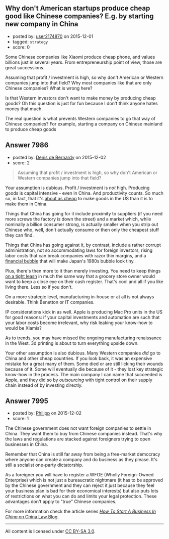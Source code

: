 ## Why don't American startups produce cheap good like Chinese companies? E.g. by starting new company in China

- posted by: [user2174870](https://stackexchange.com/users/2499295/user2174870) on 2015-12-01
- tagged: `strategy`
- score: 0

Some Chinese companies like Xiaomi produce cheap phone, and values billions just in several years. From entrepreneurship point of view, those are great successions.

Assuming that profit / investment is high, so why don't American or Western companies jump into that field? Why most companies like that are only Chinese companies? What is wrong here?

Is that Western investors don't want to make money by producing cheap goods? Oh this question is just for fun because I don't think anyone hates money that much.

The real question is what prevents Western companies to go that way of Chinese companies? For example, starting a company on Chinese mainland to produce cheap goods


## Answer 7986

- posted by: [Denis de Bernardy](https://stackexchange.com/users/182468/denis-de-bernardy) on 2015-12-02
- score: 2

> Assuming that profit / investment is high, so why don't American or Western companies jump into that field?

Your assumption is dubious. Profit / investment is _not_ high. Producing goods is capital intensive - even in China. And productivity counts. So much so, in fact, that it's [about as cheap](http://www.bloomberg.com/bw/articles/2014-04-25/china-vs-dot-the-u-dot-s-dot-its-just-as-cheap-to-make-goods-in-the-u-dot-s-dot-a) to make goods in the US than it is to make them in China.

Things that China has going for it include proximity to suppliers (if you need more screws the factory is down the street) and a market which, while nominally a billion consumer strong, is actually smaller when you strip out Chinese who, well, don't actually consume or then only the cheapest stuff they can find.

Things that China has going against it, by contrast, include a rather corrupt administration, not so accommodating laws for foreign investors, rising labor costs that can break companies with razor thin margins, and a [financial bubble](http://www.technologyreview.com/view/543121/data-mining-reveals-the-extent-of-chinas-ghost-cities/) that will make Japan's 1980s bubble look tiny.

Plus, there's then more to it than merely investing. You need to keep things [on a tight leash](http://www.brw.com.au/p/business/manufacturing_tips_china_cost_amanda_iQ4fE3vcThDSYly8wIDJyI) in much the same way that a grocery store owner would want to keep a close eye on their cash register. That's cool and all if you like living there. Less so if you don't.

On a more strategic level, manufacturing in-house or at all is not always desirable. Think Benetton or IT companies.

IP considerations kick in as well. Apple is producing Mac Pro units in the US for good reasons: if your capital investments and automation are such that your labor costs become irrelevant, why risk leaking your know-how to would be Xiamis?

As to trends, you may have missed the ongoing manufacturing renaissance in the West. 3d printing is about to turn everything upside down.

Your other assumption is also dubious. Many Western companies *did* go to China and other cheap countries. If you look back, it was an expensive mistake for a great many of them. Some died or are still licking their wounds because of it. Some will eventually die because of it - they lost key strategic know-how in the process. The main company I can name that succeeded is Apple, and they did so by *outsourcing* with tight control on their supply chain instead of by investing directly.


## Answer 7995

- posted by: [Philipp](https://stackexchange.com/users/1777092/philipp) on 2015-12-02
- score: 1

<p>The Chinese government does not want foreign companies to settle in China. They want them to buy from Chinese companies instead. That's why the laws and regulations are stacked against foreigners trying to open businesses in China. </p>

<p>Remember that China is still far away from being a free-market democracy where anyone can create a company and do business as they please. It's still a socialist one-party dictatorship.</p>

<p>As a foreigner you will have to register a WFOE (Wholly Foreign-Owned Enterprise) which is not just a bureaucratic nightmare (it has to be approved by the Chinese government and they can reject it just because they feel your business plan is bad for their economical interests) but also puts lots of restrictions on what you can do and limits your legal protection. These advantages don't apply to "true" Chinese companies.</p>

<p>For more information check the article series <a href="http://www.chinalawblog.com/2009/12/how_to_start_a_business_in_chi.html" rel="nofollow"><em>How To Start A Business In China</em> on China Law Blog</a>.</p>




---

All content is licensed under [CC BY-SA 3.0](https://creativecommons.org/licenses/by-sa/3.0/).
